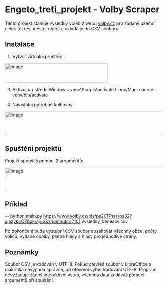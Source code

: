 # Engeto_treti_projekt - Volby Scraper

Tento projekt stahuje výsledky voleb z webu [volby.cz](https://www.volby.cz) pro zadaný územní celek (okres, město, obec) a ukládá je do CSV souboru.

## Instalace

1. Vytvoř virtuální prostředí:
   
<img width="328" height="61" alt="image" src="https://github.com/user-attachments/assets/5223cc0c-383f-47d3-9146-b57747905336" />

3. Aktivuj prostředí:
Windows: venv\Scripts\activate
Linux/Mac: source venv/bin/activate

4. Nainstaluj potřebné knihovny:
   
<img width="537" height="75" alt="image" src="https://github.com/user-attachments/assets/659d7d4f-2643-45b6-9230-33102f1ec15a" />
 
## Spuštění projektu
Projekt spouštíš pomocí 2 argumentů:

<img width="549" height="75" alt="image" src="https://github.com/user-attachments/assets/7d169c1b-0739-40ce-9d84-66fef6ad9409" />

## Příklad
-- python main.py https://www.volby.cz/pls/ps2017nss/ps32?xjazyk=CZ&xkraj=2&xnumnuts=2101 vysledky_benesov.csv

Po dokončení bude výstupní CSV soubor obsahovat všechny obce, počty voličů, vydané obálky, platné hlasy a hlasy pro jednotlivé strany.

## Poznámky
Soubor CSV je kódován v UTF-8. Pokud otevřeš soubor v LibreOffice a diakritika nevypadá správně, při otevření vyber kódování UTF-8.
Program nevyžaduje žádný interaktivní vstup, všechna data zadáváš pomocí argumentů při spuštění.
